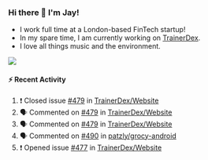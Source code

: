 ### Hi there 👋 I'm Jay!
* I work full time at a London-based FinTech startup!
* In my spare time, I am currently working on [TrainerDex](https://www.github.com/TrainerDex).
* I love all things music and the environment.

[<img src="https://github-readme-stats.vercel.app/api/wakatime?username=TurnrDev&layout=compact&custom_title=Last 7 Days Language Breakdown" />](https://wakatime.com/@TurnrDev)  

#### :zap: Recent Activity
<!--START_SECTION:activity-->
1. ❗️ Closed issue [#479](https://github.com/TrainerDex/Website/issues/479) in [TrainerDex/Website](https://github.com/TrainerDex/Website)
2. 🗣 Commented on [#479](https://github.com/TrainerDex/Website/issues/479) in [TrainerDex/Website](https://github.com/TrainerDex/Website)
3. 🗣 Commented on [#479](https://github.com/TrainerDex/Website/issues/479) in [TrainerDex/Website](https://github.com/TrainerDex/Website)
4. 🗣 Commented on [#490](https://github.com/patzly/grocy-android/issues/490) in [patzly/grocy-android](https://github.com/patzly/grocy-android)
5. ❗️ Opened issue [#477](https://github.com/TrainerDex/Website/issues/477) in [TrainerDex/Website](https://github.com/TrainerDex/Website)
<!--END_SECTION:activity-->
